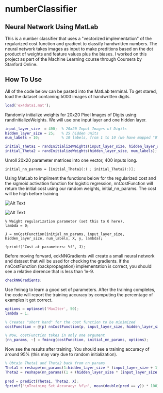 # numberClassifier

## Neural Network Using MatLab


This is a number classifier that uses a "vectorized implementation" of the regularized cost function and gradient to classify handwritten numbers. The neural network takes images as input to make preditions based on the dot product of weights and feature values plus the biases. I worked on this project as part of the Machine Learning course through Coursera by Stanford Online. 

## How To Use

All of the code below can be pasted into the MatLab terminal. To get stared, load the dataset containing 5000 images of handwritten digits.

```Matlab
load('ex4data1.mat');
```

Randomly initialize weights for 20x20 Pixel Images of Digits using randInitializeWeights. We will use one input layer and one hidden layer.

```Matlab
input_layer_size  = 400;  % 20x20 Input Images of Digits
hidden_layer_size = 25;   % 25 hidden units
num_labels = 10;          % 10 labels, from 1 to 10 (we have mapped "0" to label 10)

initial_Theta1 = randInitializeWeights(input_layer_size, hidden_layer_size);
initial_Theta2 = randInitializeWeights(hidden_layer_size, num_labels);
```

Unroll 20x20 parameter matrices into one vector, 400 inputs long.
```
initial_nn_params = [initial_Theta1(:) ; initial_Theta2(:)];
```

Using MatLab to impliment the functions below for the regularized cost and the sigmoid activation function for logistic regression, nnCostFunction will return the initial cost using our random weights, initial_nn_params. The cost will be high before training.

![Alt Text](https://i.imgur.com/RgSSkua.png?2)

![Alt Text](https://i.imgur.com/IWnFgmx.jpg)

```
% Weight regularization parameter (set this to 0 here).
lambda = 0;

J = nnCostFunction(initial_nn_params, input_layer_size, hidden_layer_size, num_labels, X, y, lambda);

fprintf('Cost at parameters: %f', J);
```

Before moving forward, eckNNGradients will create a small neural network and dataset that will be used for checking the gradients. If the nnCostFunction (backpropagation) implementation is correct, you should see a relative dierence that is less than 1e-9.

```Matlab
checkNNGradients;
```

Use fmincg to learn a good set of parameters. After the training completes, the code will report the training accuracy by computing the percentage of examples it got correct. 

```Matlab
options = optimset('MaxIter', 50);
lambda = 1;

% Creates "short hand" for the cost function to be minimized
costFunction = @(p) nnCostFunction(p, input_layer_size, hidden_layer_size, num_labels, X, y, lambda);

% Now, costFunction takes in only one argument 
[nn_params, ~] = fmincg(costFunction, initial_nn_params, options);
```

Now see the results after training. You should see a training accuracy of around 95% (this may vary due to random initialization).

```Matlab
% Obtain Theta1 and Theta2 back from nn_params
Theta1 = reshape(nn_params(1:hidden_layer_size * (input_layer_size + 1)), hidden_layer_size, (input_layer_size + 1));
Theta2 = reshape(nn_params((1 + (hidden_layer_size * (input_layer_size + 1))):end), num_labels, (hidden_layer_size + 1));
 
pred = predict(Theta1, Theta2, X);
fprintf('\nTraining Set Accuracy: %f\n', mean(double(pred == y)) * 100);
```
